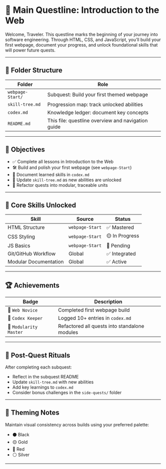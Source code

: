 # 🧭 Main Questline: Introduction to the Web

Welcome, Traveler. This questline marks the beginning of your journey into software engineering. Through HTML, CSS, and JavaScript, you’ll build your first webpage, document your progress, and unlock foundational skills that will power future quests.

---

## 📂 Folder Structure

| Folder | Role |
|--------|------|
| `webpage-Start/` | Subquest: Build your first themed webpage |
| `skill-tree.md` | Progression map: track unlocked abilities |
| `codex.md` | Knowledge ledger: document key concepts |
| `README.md` | This file: questline overview and navigation guide |

---

## 🎯 Objectives

- ✅ Complete all lessons in Introduction to the Web
- 🛠️ Build and polish your first webpage (see `webpage-Start`)
- 🧠 Document learned skills in `codex.md`
- 🌱 Update `skill-tree.md` as new abilities are unlocked
- 🔄 Refactor quests into modular, traceable units

---

## 🧠 Core Skills Unlocked

| Skill | Source | Status |
|-------|--------|--------|
| HTML Structure | `webpage-Start` | ✅ Mastered |
| CSS Styling | `webpage-Start` | 🟡 In Progress |
| JS Basics | `webpage-Start` | 🔴 Pending |
| Git/GitHub Workflow | Global | ✅ Integrated |
| Modular Documentation | Global | ✅ Active |

---

## 🏆 Achievements

| Badge | Description |
|-------|-------------|
| 🥇 `Web Novice` | Completed first webpage build |
| 📘 `Codex Keeper` | Logged 10+ entries in `codex.md` |
| 🧩 `Modularity Master` | Refactored all quests into standalone modules |

---

## 🔁 Post-Quest Rituals

After completing each subquest:

- Reflect in the subquest README
- Update `skill-tree.md` with new abilities
- Add key learnings to `codex.md`
- Consider bonus challenges in the `side-quests/` folder

---

## 🎨 Theming Notes

Maintain visual consistency across builds using your preferred palette:

- ⚫ Black
- 🟡 Gold
- 🔴 Red
- ⚪ Silver

---
